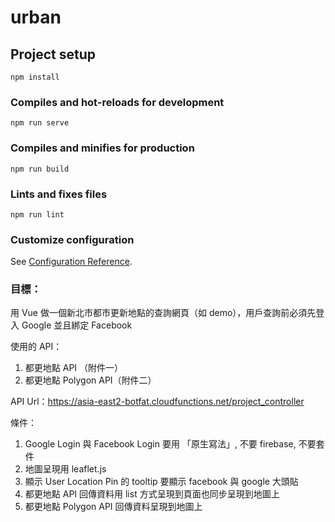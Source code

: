 # urban

## Project setup
```
npm install
```

### Compiles and hot-reloads for development
```
npm run serve
```

### Compiles and minifies for production
```
npm run build
```

### Lints and fixes files
```
npm run lint
```

### Customize configuration
See [Configuration Reference](https://cli.vuejs.org/config/).


### 目標：

用 Vue 做一個新北市都市更新地點的查詢網頁（如 demo），用戶查詢前必須先登入 Google 並且綁定 Facebook

使用的 API：
1. 都更地點 API （附件一）
2. 都更地點 Polygon API（附件二）

API Url：https://asia-east2-botfat.cloudfunctions.net/project_controller

條件：
1. Google Login 與 Facebook Login 要用 「原生寫法」, 不要 firebase, 不要套件
2. 地圖呈現用 leaflet.js
3. 顯示 User Location Pin 的 tooltip 要顯示 facebook 與 google 大頭貼
4. 都更地點 API 回傳資料用 list 方式呈現到頁面也同步呈現到地圖上
5. 都更地點 Polygon API 回傳資料呈現到地圖上